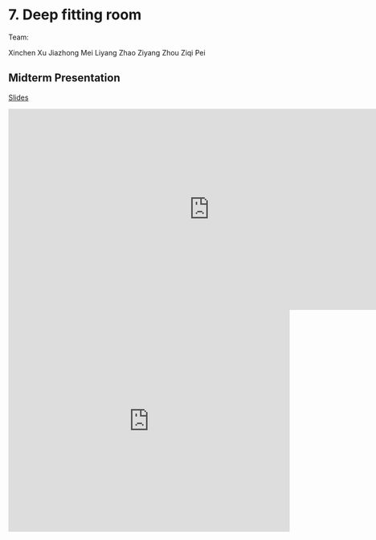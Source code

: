 # 7. Deep fitting room

Team:

Xinchen Xu
Jiazhong Mei
Liyang Zhao
Ziyang Zhou
Ziqi Pei

## Midterm Presentation

[Slides](midterm/7.pptx)

<center><iframe src="http://docs.google.com/gview?url=http://courses.d2l.ai/berkeley-stat-157/projects/midterm/7.pptx&embedded=true"
    style="width:800px; height:400px;" frameborder="0"></iframe></center>

<center><iframe width="560" height="441" src="https://www.youtube.com/embed/x7fWwm-fagM" frameborder="0" allowfullscreen></iframe></center>
